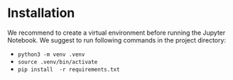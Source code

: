 # Installation

We recommend to create a virtual environment before running the Jupyter Notebook. We suggest to run following commands in the project directory:

- `python3 -m venv .venv`
- `source .venv/bin/activate`
- `pip install  -r requirements.txt`
